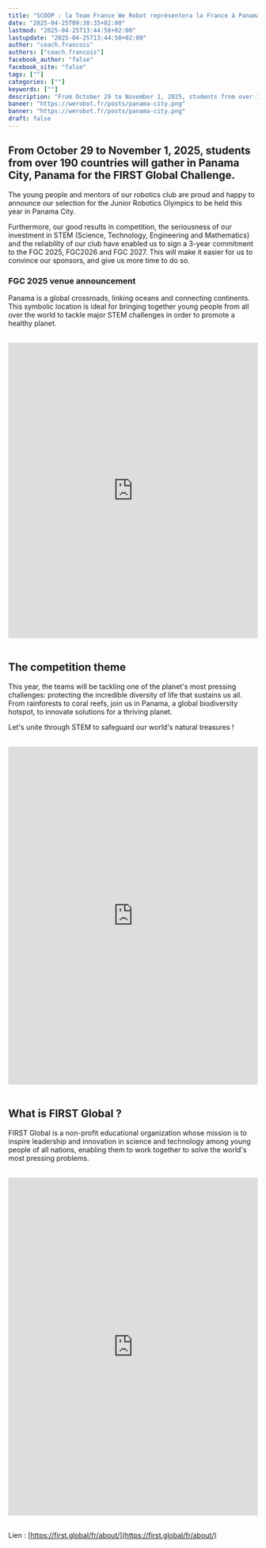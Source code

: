 ```yaml
---
title: "SCOOP : la Team France We Robot représentera la France à Panama au FGC 2025 (TO TRANSLATE)"
date: "2025-04-25T09:38:35+02:00"
lastmod: "2025-04-25T13:44:58+02:00"
lastupdate: "2025-04-25T13:44:58+02:00"
author: "coach.francois"
authors: ["coach.francois"]
facebook_author: "false"
facebook_site: "false"
tags: [""]
categories: [""]
keywords: [""]
description: "From October 29 to November 1, 2025, students from over 190 countries will gather in Panama City, Panama for the FIRST Global Challenge."
baneer: "https://werobot.fr/posts/panama-city.png"
banner: "https://werobot.fr/posts/panama-city.png"
draft: false
---
```

## From October 29 to November 1, 2025, students from over 190 countries will gather in Panama City, Panama for the FIRST Global Challenge.
The young people and mentors of our robotics club are proud and happy to announce our selection for the Junior Robotics Olympics to be held this year in Panama City.

Furthermore, our good results in competition, the seriousness of our investment in STEM (Science, Technology, Engineering and Mathematics) and the reliability of our club have enabled us to sign a 3-year commitment to the FGC 2025, FGC2026 and FGC 2027. This will make it easier for us to convince our sponsors, and give us more time to do so.

### FGC 2025 venue announcement

Panama is a global crossroads, linking oceans and connecting continents. This symbolic location is ideal for bringing together young people from all over the world to tackle major STEM challenges in order to promote a healthy planet.

<br>
<iframe title="2025 FIRST Global Challenge Location Announcement | FGC2025" class="youtube-player" width="100%" height="597" src="https://www.youtube.com/embed/fmsKBBSy0gk?feature=oembed" frameborder="0" allow="accelerometer; autoplay; clipboard-write; encrypted-media; gyroscope; picture-in-picture; web-share" referrerpolicy="strict-origin-when-cross-origin" allowfullscreen></iframe>
<br><br>

## The competition theme

This year, the teams will be tackling one of the planet's most pressing challenges: protecting the incredible diversity of life that sustains us all. From rainforests to coral reefs, join us in Panama, a global biodiversity hotspot, to innovate solutions for a thriving planet.

Let's unite through STEM to safeguard our world's natural treasures !

<br>
<iframe width="100%" height="683" src="https://www.youtube.com/embed/C81IOjfVa3I" title="Eco Equilibrium Theme | FGC2025Panama" frameborder="0" allow="accelerometer; autoplay; clipboard-write; encrypted-media; gyroscope; picture-in-picture; web-share" referrerpolicy="strict-origin-when-cross-origin" allowfullscreen></iframe>
<br><br>

## What is FIRST Global ?

FIRST Global is a non-profit educational organization whose mission is to inspire leadership and innovation in science and technology among young people of all nations, enabling them to work together to solve the world's most pressing problems.

<br>
<iframe title="What is FIRST Global?" width="100%" height="683" src="https://www.youtube.com/embed/6YnnePHGRww?feature=oembed" frameborder="0" allow="accelerometer; autoplay; clipboard-write; encrypted-media; gyroscope; picture-in-picture; web-share" referrerpolicy="strict-origin-when-cross-origin" allowfullscreen></iframe>
<br><br>

Lien : [https://first.global/fr/about/](https://first.global/fr/about/)



